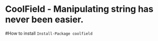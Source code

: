 # CoolField - Manipulating string has never been easier.

#How to install
```Install-Package coolfield```
